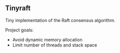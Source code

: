 ## Tinyraft
Tiny implementation of the Raft consensus algorithm.

Project goals:
* Avoid dynamic memory allocation
* Limit number of threads and stack space



